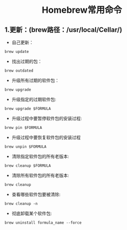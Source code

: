 <h1 align="center">Homebrew常用命令</h1> 

## 1.更新：(brew路径：/usr/local/Cellar/)
* 自己更新：
 
```
brew update
```

* 找出过期的包： 
 
```
brew outdated
```

* 升级所有过期的软件包：

```
brew upgrade
```

* 升级指定的过期软件包:

```
brew upgrade $FORMULA
```

* 升级过程中要暂停软件包的安装过程:

```
brew pin $FORMULA
```

* 升级过程中要恢复软件包的安装过程

```
brew unpin $FORMULA
```

* 清除指定软件包的所有老版本:

```
brew cleanup $FORMULA
```

* 清除所有软件包的所有老版本:

```
brew cleanup
```

* 查看哪些软件包要被清除:

```
brew cleanup -n
```

* 彻底卸载某个软件包:

```
brew uninstall formula_name --force
```
